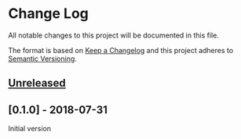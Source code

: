 # Change Log
All notable changes to this project will be documented in this file.

The format is based on [Keep a Changelog](http://keepachangelog.com/)
and this project adheres to [Semantic Versioning](http://semver.org/).

## [Unreleased]

## [0.1.0] - 2018-07-31
Initial version

[Unreleased]: https://github.com/simonua/gulp-set-timestamp/compare/v0.1.0...HEAD
